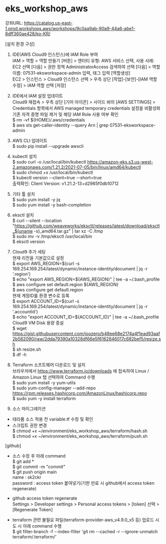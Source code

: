 # eks_workshop_aws

강좌URL: https://catalog.us-east-1.prod.workshops.aws/workshops/9c0aa9ab-90a9-44a6-abe1-8dff360ae428/ko-KR/

[설치 환경 구성]
1. IDE(AWS Cloud9 인스턴스)에 IAM Role 부여  
IAM > 역할 > 역할 만들기 [버튼] > 엔터티 유형: AWS 서비스 선택, 사용 사례: EC2 선택 [다음] > 권한 정책 AdministratorAccess 검색하여 선택 [다음] > 역할이름: 07531-eksworkspace-admin 입력, 태그 입력 [역할생성]  
EC2 > 인스턴스 > Cloud9 인스턴스 선택 > 우측 상단 [작업]-[보안]-[IAM 역할수정] > IAM 역할 선택 [저장]  

2. IDE에서 IAM 설정 업데이트  
Cloud9 재접속 > 우측 상단 [기어 아이콘] > 사이드 바의 [AWS SETTINGS] > Credentials 항목에서 AWS managed temporary credentials 설정을 비활성화  
기존 자격 증명 파일 제거 및 해당 IAM Role 사용 여부 확인  
$ rm -vf ${HOME}/.aws/credentials  
$ aws sts get-caller-identity --query Arn | grep 07531-eksworkspace-admin  

3. AWS CLI 업데이트  
$ sudo pip install --upgrade awscli  

4. kubectl 설치  
$ sudo curl -o /usr/local/bin/kubectl https://amazon-eks.s3.us-west-2.amazonaws.com/1.21.2/2021-07-05/bin/linux/amd64/kubectl  
$ sudo chmod +x /usr/local/bin/kubectl  
$ kubectl version --client=true --short=true  
출력확인: Client Version: v1.21.2-13+d2965f0db10712  

5. 기타 툴 설치  
$ sudo yum install -y jq  
$ sudo yum install -y bash-completion  

6. eksctl 설치  
$ curl --silent --location "https://github.com/weaveworks/eksctl/releases/latest/download/eksctl_$(uname -s)_amd64.tar.gz" | tar xz -C /tmp  
$ sudo mv -v /tmp/eksctl /usr/local/bin  
$ eksctl version  

7. Cloud9 추가 세팅  
현재 리전을 기본값으로 설정  
$ export AWS_REGION=$(curl -s 169.254.169.254/latest/dynamic/instance-identity/document | jq -r '.region')  
$ echo "export AWS_REGION=${AWS_REGION}" | tee -a ~/.bash_profile  
$ aws configure set default.region ${AWS_REGION}  
$ aws configure get default.region  
현재 계정ID를 환경 변수로 등록  
$ export ACCOUNT_ID=$(curl -s 169.254.169.254/latest/dynamic/instance-identity/document | jq -r '.accountId')  
$ echo "export ACCOUNT_ID=${ACCOUNT_ID}" | tee -a ~/.bash_profile  
Cloud9 VM Disk 용량 증설  
$ wget https://gist.githubusercontent.com/joozero/b48ee68e2174a4f1ead93aaf2b582090/raw/2dda79390a10328df66e5f6162846017c682bef5/resize.sh  
$ sh resize.sh  
$ df -h  

8. Terraform 소프트웨어 다운로드 및 설치  
브라우저에서 https://www.terraform.io/downloads 에 접속하여 Linux / Amazon Linux 탭 선택하여 Command 수행  
$ sudo yum install -y yum-utils  
$ sudo yum-config-manager --add-repo https://rpm.releases.hashicorp.com/AmazonLinux/hashicorp.repo  
$ sudo yum -y install terraform  

9. 소스 마이그레이션  
- 테라폼 소스 적용 전 variable.tf 수정 및 확인  
- 스크립트 권한 변경  
$ chmod +x ~/environment/eks_workshop_aws/terraform/hash.sh  
$ chmod +x ~/environment/eks_workshop_aws/terraform/push.sh  

[github]  
- 소스 수정 후 아래 command  
$ git add *  
$ git commit -m "commit"  
$ git push origin main  
name : sk2ckr  
password : access token 붙여넣기(기한 만료 시 github에서 access token regenerate)  

- github access token regenerate  
Settings > Developer settings > Personal access tokens > [token] 선택 > [Regenerate Token]  

- terraform 관련 불필요 파일(terraform-provider-aws_v4.9.0_x5 등) 업로드 시도 시 아래 command 수행  
$ git filter-branch -f --index-filter 'git rm --cached -r --ignore-unmatch terraform/.terraform/'  

